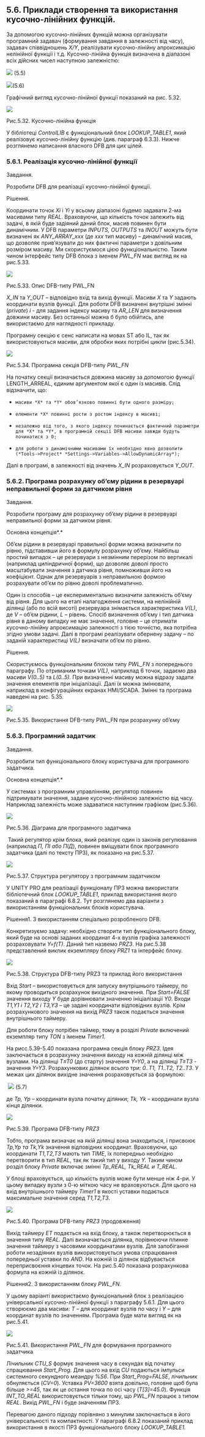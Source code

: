 ## 5.6. Приклади створення та використання кусочно-лінійних функцій.

За допомогою кусочно-лінійних функцій можна організувати програмний задавач (формування завдання в залежності від часу), задавач співвідношень *X/Y*, реалізувати кусочно-лінійну апроксимацію нелінійної функції і т.д. Кусочно-лінійна функція визначена в діапазоні всіх дійсних чисел наступною залежністю:

![](media5/f5_5.png)   (5.5)

![](media5/f5_6.png)(5.6) 

Графічний вигляд кусочно-лінійної функції показаний на рис. 5.32.

![](media5/5_32.png)

Рис.5.32. Кусочно-лінійна функція

У бібліотеці *ControlLIB* є функціональний блок *LOOKUP_TABLE1*, який реалізовує кусочно-лінійну функцію (див. параграф 6.3.3). Нижче розглянемо написання власного DFB для цих цілей. 

### 5.6.1.  Реалізація кусочно-лінійної функції 

Завдання. 

Розробити DFB для реалізації кусочно-лінійної функції. 

Рішення. 

Координати точок *Xi* і *Yi* у всьому діапазоні будемо задавати 2-ма масивами типу *REAL*. Враховуючи, що кількість точок залежить від задачі, в якій буде задіяний даний блок, масив повинен бути динамічним. У DFB параметри *INPUTS,* *OUTPUTS* та *INOUT* можуть бути визначені як *ANY_ARRAY_xxx* (де *xxx* тип масиву) – динамічний масив, що дозволяє прив’язувати до них фактичні параметри з довільним розміром масиву. Ми скористуємося цією функціональністю. Таким чином інтерфейс типу DFB блока з іменем *PWL_FN* має вигляд як на рис.5.33.

![](media5/5_33.png)

Рис.5.33. Опис DFB-типу PWL_FN 

*X_IN* та *Y_OUT* – відповідно вхід та вихід функції. Масиви *X* та *Y* задають координати вузлів функції. Для роботи DFB визначені внутрішні змінні (*private*) *i* - для задання індексу масиву та *AR_LEN* для визначення довжини масиву. Без останньої можна б було обійтись, але використаємо для наглядності прикладу. 

Програмну секцію є сенс написати на мовах ST або IL, так як використовуються масиви, для обробки яких потрібні цикли (рис.5.34).

![](media5/5_34.png)

Рис.5.34. Програмна секція DFB-типу *PWL_FN* 

На початку секції визначається довжина масиву за допомогою функції LENGTH_ARREAL, єдиним аргументом якої є один із масивів. Слід відзначити, що:

-     масиви *X* та *Y* обов’язково повинні бути одного разміру;

-     елементи *X* повинні рости з ростом індексу в масиві; 

-     незалежно від того, з якого індексу починається фактичний параметри для *X* та *Y*, в програмній секції DFB масиви завжди будуть починатися з 0;

-     для роботи з динамічними масивами їх необхідно явно дозволити (*Tools->Project* *Settings->Variables->AllowDynamicArray*);

Далі в програмі, в залежності від значень *X_IN* розраховується *Y_OUT*. 

### 5.6.2.  Програма розрахунку об’єму рідини в резервуарі неправильної форми за датчиком рівня 

Завдання. 

Розробити програму для розрахунку об’єму рідини в резервуарі неправильної форми за датчиком рівня. 

Основна концепція*.*

Об’єм рідини в резервуарі правильної форми можна визначити по рівню, підставивши його в формулу розрахунку об’єму. Найбільш простий випадок – це резервуари з незмінним перерізом по вертикалі (наприклад циліндричної форми), що дозволяє доволі просто масштабувати значення з датчика рівня, помноживши його на коефіцієнт. Однак для резервуарів з неправильною формою розрахувати об’єм по рівню доволі проблематично.

Один із способів – це експериментально визначити залежність об’єму від рівня. Для цього на етапі налагодження системи, на нелінійній ділянці (або по всій висоті) резервуара знімається характеристика *V(L)*, де *V* – об’єм рідини, *L* – рівень. Спосіб визначення об’єму і тип датчика рівня в даному випадку не має значення, головне – це отримати кусочно-лінійну апроксимацію залежності з тією точністю, яка потрібна згідно умови задачі. Далі в програмі реалізувати обернену задачу – по заданій характеристиці *V(L)* визначати об’єм по рівню.

Рішення. 

Скористуємось функціональним блоком типу *PWL_FN* з попереднього параграфу. По отриманим точкам *V(L)*, наприклад 6 точок, задаємо два масиви *V(0..5)* та *L(0..5).*  При визначенні масиву можна відразу задати значення елементів при ініціалізації. Далі їх можна змінювати, наприклад в конфігураційних екранах HMI/SCADA. Змінні та програма наведені на рис. 5.35. 

![](media5/5_35.png)

Рис.5.35. Використання DFB-типу PWL_FN при розрахунку об’єму

 

### 5.6.3.  Програмний задатчик 

Завдання. 

Розробити тип функціонального блоку користувача для програмного задатчика.

Основна концепція*.*

У системах з програмним управлінням, регулятор повинен підтримувати значення, задане кусочно-лінійною залежністю від часу. Наприклад залежність може задаватися наступним графіком (рис.5.36).

![](media5/5_36.png)

Рис.5.36. Діаграма для програмного задатчика

​     Такий регулятор крім блока, який реалізує один із законів регулювання (наприклад *П, ПІ або ПІД*), повинен вміщувати блок програмного задатчика (далі по тексту ПРЗ), як показано на рис.5.37.

![](media5/5_37.png)

Рис.5.37. Структура регулятору з програмним задатчиком

У UNITY PRO для реалізації функціоналу ПРЗ можна використати бібліотечний блок *LOOKUP_TABLE1,* приклад використання якого показаний в параграфі 6.8.2. Тут розглянемо два варіанти з використанням функціональних блоків користувача.

  Рішення1. З використанням спеціально розробленого DFB.  

Конкретизуємо задачу: необхідно створити тип функціонального блоку, який буде на основі заданих координат 4-х вузлів графіка залежності розраховувати *Y=f(T)*. Даний тип назвемо *PRZ3*. На рис.5.38 представлений виклик екземпляру блоку *PRZ1* та інтерфейс блоку. 

![](media5/5_38.png)

Рис.5.38. Структура DFB-типу PRZ3 та приклад його використання

Вхід *Start* – використовується для запуску внутрішнього таймеру, по якому проводиться розрахунок вихідного значення. При *Start=FALSE* значення виходу *Y* буде дорівнювати значенню ініціалізації *Y0*. Входи *T1,Y1* *і* *T2,Y2* *і* *T3,Y3* – це задані координати відповідних вузлів. Крім розрахункового значення на вихід *PRZ3* також подається значення внутрішнього таймеру. 

Для роботи блоку потрібен таймер, тому в розділі *Private* включений екземпляр типу *TON* з іменем *Timer1*. 

На рисс.5.39-5.40 показана програмна секція блоку *PRZ3*. Ідея заключається в розрахунку значення виходу на кожній ділянці між вузлами. На ділянці *T≤T0* (до старту) значення *Y=Y0*, а на ділянці *T≥T3* - значення *Y=Y3*. Розрахункових ділянок всього три: *0..T1, T1..T2, T2..T3*. У межах цих ділянок вихідне значення розраховується за формулою:

​                ![](media5/f5_7.png)  (5.7)

де *Tp,* *Yp* – координати вузла початку ділянки; *Tk,* *Yk* – координати вузла кінця ділянки. 

![](media5/5_39.png)

Рис.5.39. Програма DFB-типу *PRZ3*

Тобто, програма визначає на якій ділянці вона знаходиться, і присвоює *Tp,Yp* *та* *Tk,Yk* значення відповідних координат. Враховуючи, що координати *T1,Т2,T3* мають тип *TIME*, їх попередньо необхідно перетворити в тип *REAL*, так як такий тип у виходу *Y.* Таким чином розділ блоку *Private* включає змінні *Tp_REAL,* *Tk_REAL* *и* *T_REAL*. 

У блоці враховується, що кількість вузлів може бути менше ніж 4-ри. У цьому випадку вузли з 0-ю міткою часу не враховуються. Для цього на вхід внутрішнього таймеру *Timer1* в якості уставки подається максимальне значення серед *T1,T2,T3*. 

![](media5/5_40.png)

Рис.5.40. Програма DFB-типу *PRZ3* (продовження)

Вихід таймеру *ET* подається на вхід блоку, а також перетворюється в значення типу *REAL*. Далі визначається ділянка, порівнюючи плинне значення таймеру з часовими координатами вузлів. Для запобігання роботи незадіяних вузлів використовується умова спрацювання попередньої уставки по *AND*. На кожній із ділянок відбувається переприсвоєння кінцевих точок. На рис.5.40 показана розрахункова формула на кожній із ділянок.

Рішення2. З використанням блоку *PWL_FN.*

У цьому варіанті використаємо функціональний блок з реалізацією універсальної кусочно-лінійної функції з параграфу 5.6.1. Для цього створюємо два масиви: *Т* – для координат вузлів по часу і *Y* – для координат вузлів по значенням. Програма буде мати вигляд як на рис.5.41.

![](media5/5_41.png)

Рис.5.41. Використання *PWL_FN* для формування програмного задатчика

Лічильник *CTU_S* формує значення часу в секундах від початку спрацювання *Start_Prog*.  Для цього на вхід *CU* подаються імпульси системного секундного меандру *%S6*. При *Start_Prog=FALSE*, лічильник обнуляється (*CV=0*). Уставка  *PV=3600* взята довільно, головне щоб була більше *>=45*, так як це остання точка по осі часу (*T[3]=45.0*). Функція *INT_TO_REAL* використовується тільки тому, що *PWL_FN* працює з типом *REAL*. Вихід *PWL_FN* і буде значенням ПРЗ.

Перевагою даного підходу порівняно з минулим заключається в його універсальності та компактності. У параграфі 6.8.2 показаний приклад використання в якості ПРЗ функціонального блоку *LOOKUP_TABLE1.*